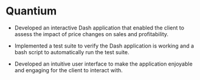 # Quantium

- Developed an interactive Dash application that enabled the client to assess the impact of price changes on sales and profitability.

- Implemented a test suite to verify the Dash application is working and a bash script to automatically run the test suite.

- Developed an intuitive user interface to make the application enjoyable and engaging for the client to interact with.
